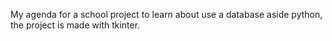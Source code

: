My agenda for a school project to learn about use a database aside python, the project is made with tkinter.